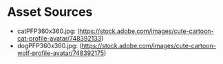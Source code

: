 # Asset Sources
* catPFP360x360.jpg: (https://stock.adobe.com/images/cute-cartoon-cat-profile-avatar/748392133)
* dogPFP360x360.jpg: (https://stock.adobe.com/images/cute-cartoon-wolf-profile-avatar/748392175)